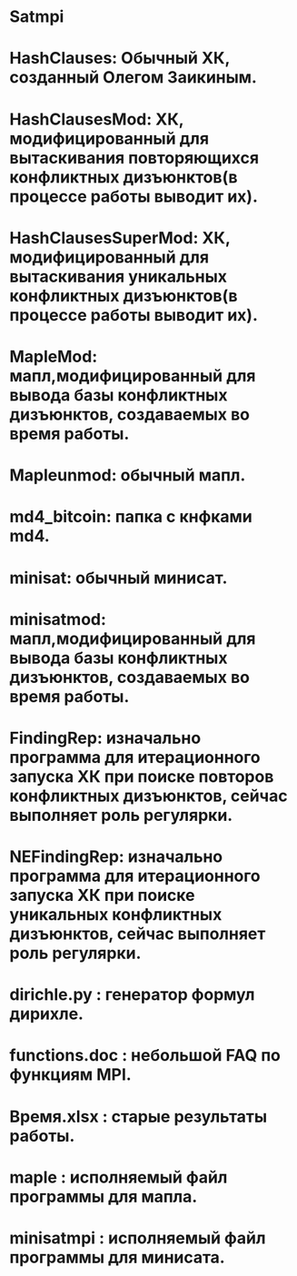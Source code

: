 # Satmpi

# HashClauses: Обычный ХК, созданный Олегом Заикиным.
# HashСlausesMod: ХК, модифицированный для вытаскивания повторяющихся конфликтных дизъюнктов(в процессе работы выводит их).
# HashСlausesSuperMod: ХК, модифицированный для вытаскивания уникальных конфликтных дизъюнктов(в процессе работы выводит их).
# MapleMod: мапл,модифицированный для вывода базы конфликтных дизъюнктов, создаваемых во время работы.
# Mapleunmod: обычный мапл.
# md4_bitcoin: папка с кнфками md4.
# minisat: обычный минисат.
# minisatmod: мапл,модифицированный для вывода базы конфликтных дизъюнктов, создаваемых во время работы.
# FindingRep: изначально программа для итерационного запуска ХК при поиске повторов конфликтных дизъюнктов, сейчас выполняет роль регулярки.
# NEFindingRep: изначально программа для итерационного запуска ХК при поиске уникальных конфликтных дизъюнктов, сейчас выполняет роль регулярки.
# dirichle.py : генератор формул дирихле.
# functions.doc : небольшой FAQ по функциям MPI.
# Время.xlsx : старые результаты работы.
# maple : исполняемый файл программы для мапла.
# minisatmpi : исполняемый файл программы для минисата.
